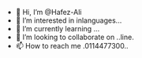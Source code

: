 - 👋 Hi, I’m @Hafez-Ali
- 👀 I’m interested in inlanguages...
- 🌱 I’m currently learning ...
- 💞️ I’m looking to collaborate on ..line.
- 📫 How to reach me .0114477300..

<!---
Hafez-Ali/Hafez-Ali is a ✨ special ✨ repository because its `README.md` (this file) appears on your GitHub profile.
You can click the Preview link to take a look at your changes.
--->
